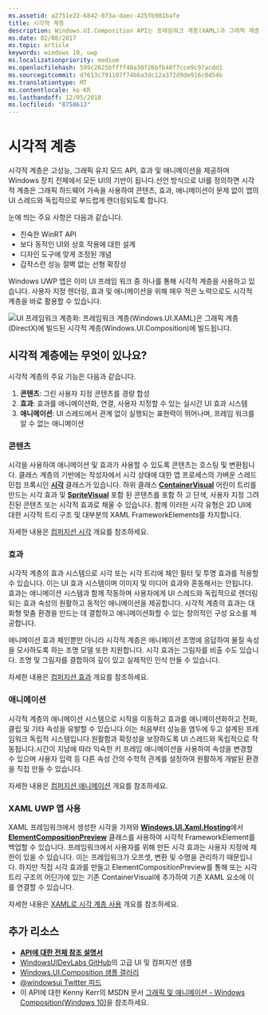 ```yaml
---
ms.assetid: a2751e22-6842-073a-daec-425fb981bafe
title: 시각적 계층
description: Windows.UI.Composition API는 프레임워크 계층(XAML)과 그래픽 계층(DirectX) 간의 컴퍼지션 계층에 대한 액세스를 제공합니다.
ms.date: 02/08/2017
ms.topic: article
keywords: windows 10, uwp
ms.localizationpriority: medium
ms.openlocfilehash: 599c2625bffff40a30f26bfb40f7cce9c97acdd1
ms.sourcegitcommit: d7613c791107f74b6a3dc12a372d9de916c0454b
ms.translationtype: MT
ms.contentlocale: ko-KR
ms.lasthandoff: 12/05/2018
ms.locfileid: "8758613"
---
```

# <a name="visual-layer"></a>시각적 계층

시각적 계층은 고성능, 그래픽 유지 모드 API, 효과 및 애니메이션을 제공하며 Windows 장치 전체에서 모든 UI의 기반이 됩니다.선언 방식으로 UI를 정의하면 시각적 계층은 그래픽 하드웨어 가속을 사용하여 콘텐츠, 효과, 애니메이션이 문제 없이 앱의 UI 스레드와 독립적으로 부드럽게 렌더링되도록 합니다.

눈에 띄는 주요 사항은 다음과 같습니다.

* 친숙한 WinRT API
* 보다 동적인 UI와 상호 작용에 대한 설계
* 디자인 도구에 맞게 조정된 개념
* 갑작스런 성능 절벽 없는 선형 확장성

Windows UWP 앱은 이미 UI 프레임 워크 중 하나를 통해 시각적 계층을 사용하고 있습니다. 사용자 지정 렌더링, 효과 및 애니메이션을 위해 매우 적은 노력으로도 시각적 계층을 바로 활용할 수 있습니다.

![UI 프레임워크 계층화: 프레임워크 계층(Windows.UI.XAML)은 그래픽 계층(DirectX)에 빌드된 시각적 계층(Windows.UI.Composition)에 빌드됩니다.](images/layers-win-ui-composition.png)

## <a name="whats-in-the-visual-layer"></a>시각적 계층에는 무엇이 있나요?

시각적 계층의 주요 기능은 다음과 같습니다.

1. **콘텐츠**: 그린 사용자 지정 콘텐츠를 경량 합성
1. **효과**: 효과를 애니메이션화, 연결, 사용자 지정할 수 있는 실시간 UI 효과 시스템
1. **애니메이션**: UI 스레드에서 관계 없이 실행되는 표현력이 뛰어나며, 프레임 워크를 알 수 없는 애니메이션

### <a name="content"></a>콘텐츠

시각을 사용하여 애니메이션 및 효과가 사용할 수 있도록 콘텐츠는 호스팅 및 변환됩니다. 클래스 계층의 기반에는 작성자에서 시각 상태에 대한 앱 프로세스의 가벼운 스레드 민첩 프록시인 [**시각**](https://msdn.microsoft.com/library/windows/apps/Dn706858) 클래스가 있습니다. 하위 클래스 [**ContainerVisual**](https://msdn.microsoft.com/library/windows/apps/Dn706810) 어린이 트리를 만드는 시각 효과 및 [**SpriteVisual**](https://msdn.microsoft.com/library/windows/apps/Mt589433) 포함 된 콘텐츠를 포함 하 고 단색, 사용자 지정 그려진된 콘텐츠 또는 시각적 효과로 채울 수 있습니다. 함께 이러한 시각 유형은 2D UI에 대한 시각적 트리 구조 및 대부분의 XAML FrameworkElements를 차지합니다.

자세한 내용은 [컴퍼지션 시각](composition-visual-tree.md) 개요를 참조하세요.

### <a name="effects"></a>효과

시각적 계층의 효과 시스템으로 시각 또는 시각 트리에 체인 필터 및 투명 효과를 적용할 수 있습니다. 이는 UI 효과 시스템이며 이미지 및 미디어 효과와 혼동해서는 안됩니다. 효과는 애니메이션 시스템과 함께 작동하며 사용자에게 UI 스레드와 독립적으로 렌더링되는 효과 속성의 원활하고 동적인 애니메이션을 제공합니다. 시각적 계층의 효과는 대화형 맞춤 환경을 만드는 데 결합하고 애니메이션화할 수 있는 창의적인 구성 요소를 제공합니다.

애니메이션 효과 체인뿐만 아니라 시각적 계층은 애니메이션 조명에 응답하여 물질 속성을 모사하도록 하는 조명 모델 또한 지원합니다. 시각 효과는 그림자를 비출 수도 있습니다. 조명 및 그림자를 결합하여 깊이 있고 실제적인 인식 만들 수 있습니다.

자세한 내용은 [컴퍼지션 효과](composition-effects.md) 개요를 참조하세요.

### <a name="animations"></a>애니메이션

시각적 계층의 애니메이션 시스템으로 시작을 이동하고 효과를 애니메이션화하고 전화, 클립 및 기타 속성을 유발할 수 있습니다.이는 처음부터 성능을 염두에 두고 설계된 프레임워크 독립적 시스템입니다.원활함과 확장성을 보장하도록 UI 스레드와 독립적으로 작동됩니다.시간이 지남에 따라 익숙한 키 프레임 애니메이션을 사용하여 속성을 변경할 수 있으며 사용자 입력 등 다른 속성 간의 수학적 관계를 설정하여 원활하게 개발된 환경을 직접 만들 수 있습니다.

자세한 내용은 [컴퍼지션 애니메이션](composition-animation.md) 개요를 참조하세요.

### <a name="working-with-your-xaml-uwp-app"></a>XAML UWP 앱 사용

XAML 프레임워크에서 생성한 시각을 가져와 [**Windows.UI.Xaml.Hosting**](https://msdn.microsoft.com/library/windows/apps/Hh701908)에서 [**ElementCompositionPreview**](https://msdn.microsoft.com/library/windows/apps/Mt608976) 클래스를 사용하여 시각적 FrameworkElement를 백업할 수 있습니다. 프레임워크에서 사용자를 위해 만든 시각 효과는 사용자 지정에 제한이 있을 수 있습니다. 이는 프레임워크가 오프셋, 변환 및 수명을 관리하기 때문입니다. 하지만 직접 시각 효과를 만들고 ElementCompositionPreview를 통해 또는 시각 트리 구조의 어딘가에 있는 기존 ContainerVisual에 추가하여 기존 XAML 요소에 이를 연결할 수 있습니다.

자세한 내용은 [XAML로 시각 계층 사용](using-the-visual-layer-with-xaml.md) 개요를 참조하세요.

## <a name="additional-resources"></a>추가 리소스

* [**API에 대한 전체 참조 설명서**](https://msdn.microsoft.com/library/windows/apps/Dn706878)
* [WindowsUIDevLabs GitHub](https://github.com/microsoft/windowsuidevlabs)의 고급 UI 및 컴퍼지션 샘플
* [Windows.UI.Composition 샘플 갤러리](https://aka.ms/winuiapp)
* [@windowsui Twitter 피드 ](https://twitter.com/windowsui)
* 이 API에 대한 Kenny Kerr의 MSDN 문서 [그래픽 및 애니메이션 - Windows Composition(Windows 10)](https://msdn.microsoft.com/magazine/mt590968)을 참조하세요.
